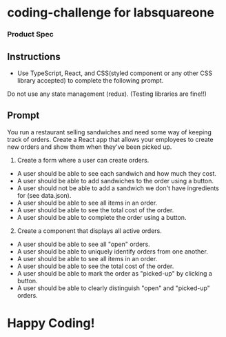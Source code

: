 # coding-challenge for labsquareone

### Product Spec

## Instructions

- Use TypeScript, React, and CSS(styled component or any other CSS library accepted) to complete the following prompt.

 Do not use any state management (redux).
 (Testing libraries are fine!!)

## Prompt

 You run a restaurant selling sandwiches and need some way of keeping track of orders.
 Create a React app that allows your employees to create new orders and show them when they've been picked up.

 1.  Create a form where a user can create orders.
 - A user should be able to see each sandwich and how much they cost.
 - A user should be able to add sandwiches to the order using a button.
 - A user should not be able to add a sandwich we don't have ingredients for (see data.json).
 - A user should be able to see all items in an order.
 - A user should be able to see the total cost of the order.
 - A user should be able to complete the order using a button.

 2.  Create a component that displays all active orders.
 - A user should be able to see all "open" orders.
 - A user should be able to uniquely identify orders from one another.
 - A user should be able to see all items in an order.
 - A user should be able to see the total cost of the order.
 - A user should be able to mark the order as "picked-up" by clicking a button.
 - A user should be able to clearly distinguish "open" and "picked-up" orders.

# Happy Coding!

